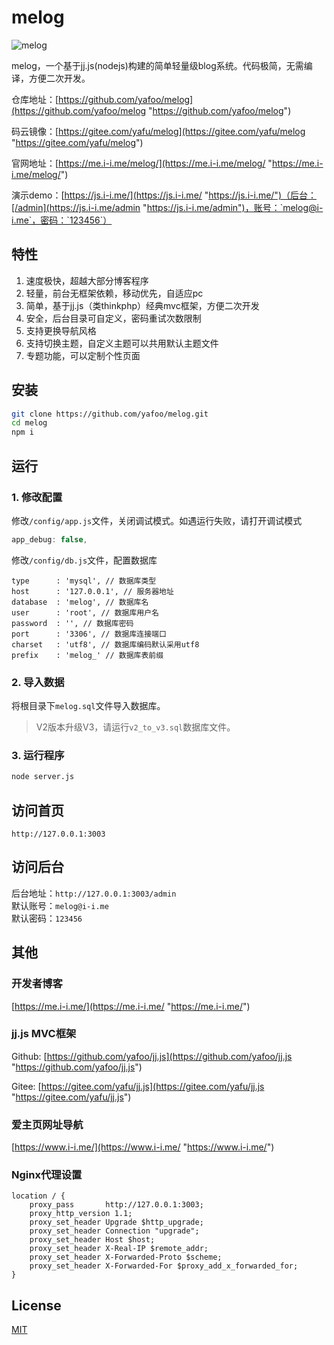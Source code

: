 # melog

![melog](https://me.i-i.me/static/images/melog_360.png "melog")

melog，一个基于jj.js(nodejs)构建的简单轻量级blog系统。代码极简，无需编译，方便二次开发。

仓库地址：[https://github.com/yafoo/melog](https://github.com/yafoo/melog "https://github.com/yafoo/melog")

码云镜像：[https://gitee.com/yafu/melog](https://gitee.com/yafu/melog "https://gitee.com/yafu/melog")

官网地址：[https://me.i-i.me/melog/](https://me.i-i.me/melog/ "https://me.i-i.me/melog/")

演示demo：[https://js.i-i.me/](https://js.i-i.me/ "https://js.i-i.me/")（后台：[/admin](https://js.i-i.me/admin "https://js.i-i.me/admin")，账号：`melog@i-i.me`，密码：`123456`）

## 特性

1. 速度极快，超越大部分博客程序
2. 轻量，前台无框架依赖，移动优先，自适应pc
3. 简单，基于jj.js（类thinkphp）经典mvc框架，方便二次开发
4. 安全，后台目录可自定义，密码重试次数限制
5. 支持更换导航风格
6. 支持切换主题，自定义主题可以共用默认主题文件
7. 专题功能，可以定制个性页面


## 安装

```bash
git clone https://github.com/yafoo/melog.git
cd melog
npm i
```

## 运行

### 1. 修改配置

修改`/config/app.js`文件，关闭调试模式。如遇运行失败，请打开调试模式

```javascript
app_debug: false,
```

修改`/config/db.js`文件，配置数据库

```
type      : 'mysql', // 数据库类型
host      : '127.0.0.1', // 服务器地址
database  : 'melog', // 数据库名
user      : 'root', // 数据库用户名
password  : '', // 数据库密码
port      : '3306', // 数据库连接端口
charset   : 'utf8', // 数据库编码默认采用utf8
prefix    : 'melog_' // 数据库表前缀
```

### 2. 导入数据

将根目录下`melog.sql`文件导入数据库。

> V2版本升级V3，请运行`v2_to_v3.sql`数据库文件。

### 3. 运行程序

```bash
node server.js
```

## 访问首页

```
http://127.0.0.1:3003
```

## 访问后台

后台地址：`http://127.0.0.1:3003/admin`  
默认账号：`melog@i-i.me`  
默认密码：`123456`

## 其他

### 开发者博客
[https://me.i-i.me/](https://me.i-i.me/ "https://me.i-i.me/")

### jj.js MVC框架
Github: [https://github.com/yafoo/jj.js](https://github.com/yafoo/jj.js "https://github.com/yafoo/jj.js")

Gitee: [https://gitee.com/yafu/jj.js](https://gitee.com/yafu/jj.js "https://gitee.com/yafu/jj.js")

### 爱主页网址导航
[https://www.i-i.me/](https://www.i-i.me/ "https://www.i-i.me/")

### Nginx代理设置

```
location / {
    proxy_pass       http://127.0.0.1:3003;
    proxy_http_version 1.1;
    proxy_set_header Upgrade $http_upgrade;
    proxy_set_header Connection "upgrade";
    proxy_set_header Host $host;
    proxy_set_header X-Real-IP $remote_addr;
    proxy_set_header X-Forwarded-Proto $scheme;
    proxy_set_header X-Forwarded-For $proxy_add_x_forwarded_for;
}
```

## License

[MIT](LICENSE)